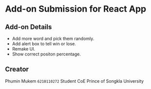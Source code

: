 # Add-on Submission for React App

## Add-on Details
- Add more word and pick them randomly.
- Add alert box to tell win or lose.
- Remake UI.
- Show correct positon percentage.

## Creator
Phumin Mukem `6210110272`
Student CoE
Prince of Songkla University